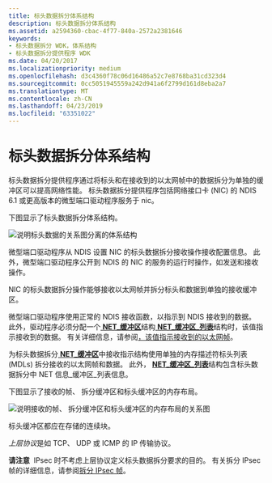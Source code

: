 ```yaml
---
title: 标头数据拆分体系结构
description: 标头数据拆分体系结构
ms.assetid: a2594360-cbac-4f77-840a-2572a2381646
keywords:
- 标头数据拆分 WDK，体系结构
- 标头数据拆分提供程序 WDK
ms.date: 04/20/2017
ms.localizationpriority: medium
ms.openlocfilehash: d3c4360f78c06d16486a52c7e8768ba31cd323d4
ms.sourcegitcommit: 0cc5051945559a242d941a6f2799d161d8eba2a7
ms.translationtype: MT
ms.contentlocale: zh-CN
ms.lasthandoff: 04/23/2019
ms.locfileid: "63351022"
---
```

# <a name="header-data-split-architecture"></a>标头数据拆分体系结构





标头数据拆分提供程序通过将标头和在接收到的以太网帧中的数据拆分为单独的缓冲区可以提高网络性能。 标头数据拆分提供程序包括网络接口卡 (NIC) 的 NDIS 6.1 或更高版本的微型端口驱动程序服务于 nic。

下图显示了标头数据拆分体系结构。

![说明标头数据的关系图分离的体系结构](images/hdsplitarchitecture.png)

微型端口驱动程序从 NDIS 设置 NIC 的标头数据拆分接收操作接收配置信息。 此外，微型端口驱动程序公开到 NDIS 的 NIC 的服务的运行时操作，如发送和接收操作。

NIC 的标头数据拆分操作能够接收以太网帧并拆分标头和数据到单独的接收缓冲区。

微型端口驱动程序使用正常的 NDIS 接收函数，以指示到 NDIS 接收到的数据。 此外，驱动程序必须分配一个[ **NET\_缓冲区**](https://msdn.microsoft.com/library/windows/hardware/ff568376)结构[ **NET\_缓冲区\_列表**](https://msdn.microsoft.com/library/windows/hardware/ff568388)结构时，该值指示接收到的数据。 有关详细信息，请参阅[，该值指示接收到的以太网帧](indicating-received-ethernet-frames.md)。

为标头数据拆分[ **NET\_缓冲区**](https://msdn.microsoft.com/library/windows/hardware/ff568376)中接收指示结构使用单独的内存描述符标头列表 (MDLs) 拆分接收的以太网帧和数据。 此外， [ **NET\_缓冲区\_列表**](https://msdn.microsoft.com/library/windows/hardware/ff568388)结构包含标头数据拆分中 NET 信息\_缓冲区\_列表信息。

下图显示了接收的帧、 拆分缓冲区和标头缓冲区的内存布局。

![说明接收的帧、 拆分缓冲区和标头缓冲区的内存布局的关系图](images/hdspllitbuffers.png)

标头缓冲区都应在存储的连续块。

*上层协议*是如 TCP、 UDP 或 ICMP 的 IP 传输协议。

**请注意**  IPsec 时不考虑上层协议定义标头数据拆分要求的目的。 有关拆分 IPsec 帧的详细信息，请参阅[拆分 IPsec 帧](splitting-ipsec-frames.md)。

 

 

 





